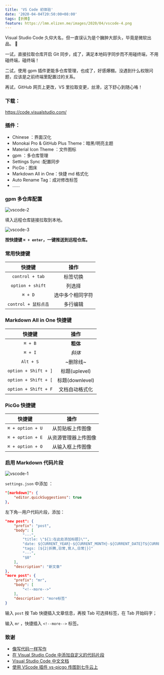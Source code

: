 ```yaml
---
title: 'VS Code 初体验'
date: '2020-04-04T20:50:00+08:00'
tags: [折腾]
feature: https://lmm.elizen.me/images/2020/04/vscode-4.png
---
```


Visual Studio Code 久仰大名，但一直误认为是个臃肿大部头，毕竟是微软出品。 🙇

一试，直接拉取仓库开启 Git 同步，成了，满足本地码字同步而不用碰终端，不用碰终端，碰终端！

二试，使用 gpm 插件更能多仓库管理，也成了，好感爆棚。没遇到什么权限问题，应该是之前终端里配置过的关系。

再试，GitHub 网页上更改，VS 里拉取变更，丝滑，这下舒心到随心咯！

<!--more-->

### 下载： 

<https://code.visualstudio.com/>

### 插件：

- Chinese ：界面汉化
- Monokai Pro & GitHub Plus Theme：暗黑/明亮主题
- Material Icon Theme ：文件图标
- gpm ：多仓库管理
- Settings Sync :配置同步
- PicGo：图床
- Markdown All in One：快捷 md 格式化
- Auto Rename Tag：成对修改标签
- ……

### gpm 多仓库配置

![vscode-2](https://lmm.elizen.me/images/2020/04/vscode-2.png)

填入远程仓库链接拉取到本地。

![vscode-3](https://lmm.elizen.me/images/2020/04/vscode-3.png)

**按快捷键 `⌘ + enter`，一键推送到远程仓库。**

### 常用快捷键

|        快捷键        |       操作       |
| :------------------: | :--------------: |
|   `control + tab`    |     标签切换     |
|   `option + shift`   |      列选择      |
|       `⌘ + D`        | 选中多个相同字符 |
| `control + 鼠标点击` |     多行编辑     |

### Markdown All in One 快捷键

|        快捷键        |      操作       |
| :------------------: | :-------------: |
|       `⌘ + B`        |    **粗体**     |
|       `⌘ + I`        |     *斜体*      |
|      `Alt + S`       |    ~删除线~     |
| `option + Shift + ]` |  标题(uplevel)  |
| `option + Shift + [` | 标题(downlevel) |
| `option + Shift + F` | 文档自动格式化  |

### PicGo 快捷键

|      快捷键      |         操作         |
| :--------------: | :------------------: |
| `⌘ + option + U` |   从剪贴板上传图像   |
| `⌘ + option + E` | 从资源管理器上传图像 |
| `⌘ + option + O` |   从输入框上传图像   |

### 启用 Markdown 代码片段

![vscode-1](https://lmm.elizen.me/images/2020/04/vscode-1.png)

`settings.json` 中添加 ：
```json
"[markdown]": {
    "editor.quickSuggestions": true
},
```

左下角--用户代码片段，添加：
```json
"new post": {
    "prefix": "post",
    "body": [
        "---",
        "title: \"${1:在此处添加标题}\"",
        "date: ${CURRENT_YEAR}-${CURRENT_MONTH}-${CURRENT_DATE}T${CURRENT_HOUR}:${CURRENT_MINUTE}:${CURRENT_SECOND} +0800",
        "tags: [${2|折腾,日常,育人,日常|}]" 
        "---",
        "$0"
    ],
    "description": "新文章"
},
"more post": {
	"prefix": "mr",
	"body": [
		"<!--more-->"
	],
    "description": "more标签"
}
```

输入 `post` 按 Tab 快捷插入文章信息，再按 Tab 可选择标签，在 Tab 开始码字；

输入 `mr` ，快捷插入 `<!--more-->` 标签。

### 致谢

- [像写代码一样写作](https://www.codingyang.com/2020/03/codeEditer.html)
- [在 Visual Studio Code 中添加自定义的代码片段](https://blog.walterlv.com/post/add-custom-code-snippet-for-vscode.html)
- [Visual Studio Code 中文文档](https://jeasonstudio.gitbooks.io/vscode-cn-doc/content/md/%E7%BC%96%E8%BE%91%E5%99%A8/%E5%9F%BA%E7%A1%80.html)
- [使用 VScode 插件 vs-picgo 传图到七牛云上](https://tophat.top/posts/51a82223.html)